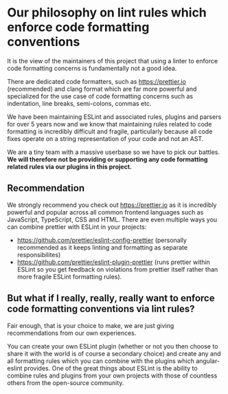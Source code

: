 # Our philosophy on lint rules which enforce code formatting conventions

It is the view of the maintainers of this project that using a linter to enforce code formatting concerns is fundamentally not a good idea.

There are dedicated code formatters, such as https://prettier.io (recommended) and clang format which are far more powerful and specialized for the use case of code formatting concerns such as indentation, line breaks, semi-colons, commas etc.

We have been maintaining ESLint and associated rules, plugins and parsers for over 5 years now and we know that maintaining rules related to code formatting is incredibly difficult and fragile, particularly because all code fixes operate on a string representation of your code and not an AST.

We are a tiny team with a massive userbase so we have to pick our battles. **We will therefore not be providing or supporting any code formatting related rules via our plugins in this project.**

## Recommendation

We strongly recommend you check out https://prettier.io as it is incredibly powerful and popular across all common frontend languages such as JavaScript, TypeScript, CSS and HTML. There are even multiple ways you can combine prettier with ESLint in your projects:

- https://github.com/prettier/eslint-config-prettier (personally recommended as it keeps linting and formatting as separate responsibilites)
- https://github.com/prettier/eslint-plugin-prettier (runs prettier within ESLint so you get feedback on violations from prettier itself rather than more fragile ESLint formatting rules).

## But what if I really, really, really want to enforce code formatting conventions via lint rules?

Fair enough, that is your choice to make, we are just giving recommendations from our own experiences.

You can create your own ESLint plugin (whether or not you then choose to share it with the world is of course a secondary choice) and create any and all formatting rules which you can combine with the plugins which angular-eslint provides. One of the great things about ESLint is the ability to combine rules and plugins from your own projects with those of countless others from the open-source community.
